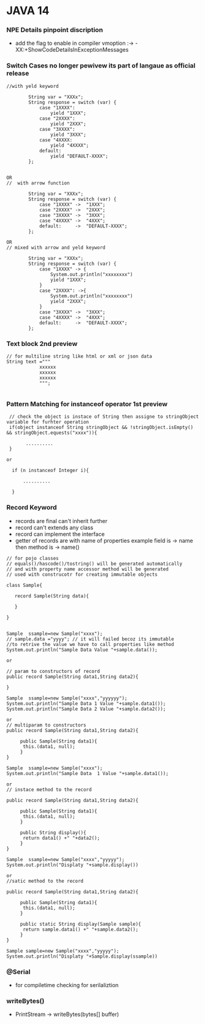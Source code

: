 # JAVA 14 

### NPE Details pinpoint discription 
* add the flag to enable in compiler vmoption :->  -XX:+ShowCodeDetailsInExceptionMessages 

### Switch Cases no longer pewivew its part of langaue as official release 
```
//with yeld keyword 

        String var = "XXXx";
        String response = switch (var) {
            case "1XXXX":
                yield "1XXX";
            case "2XXXX":
                yield "2XXX";
            case "3XXXX":
                yield "3XXX";
            case "4XXXX:
                yield "4XXXX";
            default:
                yield "DEFAULT-XXXX";
        };


OR 
//  with arrow function 

        String var = "XXXx";
        String response = switch (var) {
            case "1XXXX" ->  "1XXX";
            case "2XXXX" ->  "2XXX";
            case "3XXXX" ->  "3XXX";
            case "4XXXX" ->  "4XXX";
            default:     ->  "DEFAULT-XXXX";
        };

OR 
// mixed with arrow and yeld keyword 

        String var = "XXXx";
        String response = switch (var) {
            case "1XXXX" -> {
            	System.out.println("xxxxxxxx")
                yield "1XXX";
            }
            case "2XXXX": ->{
            	System.out.println("xxxxxxxx")
                yield "2XXX";
            }
            case "3XXXX" ->  "3XXX";
            case "4XXXX" ->  "4XXX";
            default:     ->  "DEFAULT-XXXX";
        };
```

### Text block 2nd preview 
```
// for multiline string like html or xml or json data 
String text ="""
            xxxxxx
            xxxxxx
            xxxxxx
            """;


```

### Pattern Matching for instanceof operator 1st preview 

```
 // check the object is instace of String then assigne to stringObject variable for furhter operation 
 if(object instanceof String stringObject && !stringObject.isEmpty() && stringObject.equests("xxxx")){
  
       ..........
 }

or
  
  if (n instanceof Integer i){

  	  ..........

  }
```



### Record Keyword 
* records are final can't inherit further 
* record can't extends any class 
* record can implement the interface 
* getter of records are with name of properties example  field is -> name  then method is -> name()
```
// for pojo classes 
// equals()/hascode()/tostring() will be generated automatically 
// and with property name accessor method will be generated 
// used with construcotr for creating immutable objects 

class Sample{
	
   record Sample(String data){

   }

}


Sample  ssample=new Sample("xxxx");
// sample.data ="yyyy"; // it will failed becoz its immutable 
//to retrive the value we have to call properties like method 
System.out.println("Sample Data Value "+sample.data());

or 

// param to constructors of record 
public record Sample(String data1,String data2){

}

Sample  ssample=new Sample("xxxx","yyyyyy");
System.out.println("Sample Data 1 Value "+sample.data1());
System.out.println("Sample Data 2 Value "+sample.data2());

or 
// multiparam to constructors 
public record Sample(String data1,String data2){

     public Sample(String data1){
      this.(data1, null);
     }
}

Sample  ssample=new Sample("xxxx");
System.out.println("Sample Data  1 Value "+sample.data1());

or
// instace method to the record 

public record Sample(String data1,String data2){

     public Sample(String data1){
      this.(data1, null);
     }

     public String display(){
      return data1() +" "+data2();
     }
}

Sample  ssample=new Sample("xxxx","yyyyy");
System.out.println("Displaty "+sample.display())

or 
//satic method to the record 

public record Sample(String data1,String data2){

     public Sample(String data1){
      this.(data1, null);
     }

     public static String display(Sample sample){
      return sample.data1() +" "+sample.data2();
     }
}

Sample sample=new Sample("xxxx","yyyyy");
System.out.println("Displaty "+Sample.display(ssample))
```

### @Serial 
* for compiletime checking for serilaliztion 


### writeBytes()
* PrintStream ->  writeBytes(bytes[] buffer)

